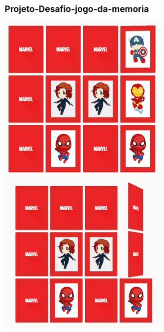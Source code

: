 # Projeto-Desafio-jogo-da-memoria
![alt tela2](https://github.com/31ina-Batist4/Projeto-Desafio-jogo-da-memoria/blob/main/jogomemoriaAA.png)
![alt tela1](https://github.com/31ina-Batist4/Projeto-Desafio-jogo-da-memoria/blob/main/jogomemoriaA.png)
